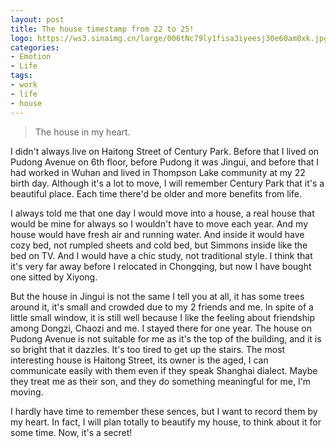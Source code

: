 ```yaml
---
layout: post
title: The house timestamp from 22 to 25!
logo: https://ws3.sinaimg.cn/large/006tNc79ly1fisa3iyeesj30e60am0xk.jpg
categories:
- Emotion
- Life
tags:
- work
- life
- house
---
```


> The house in my heart.    

I didn't always live on Haitong Street of Century Park. Before that I lived on Pudong Avenue on 6th floor, before Pudong it was Jingui, and before that I had worked in Wuhan and lived in Thompson Lake community at my 22 birth day. Although it's a lot to move, I will remember Century Park that it's a beautiful place. Each time there'd be older and more benefits from life.  

I always told me that one day I would move into a house, a real house that would be mine for always so I wouldn't have to move each year. And my house would have fresh air and running water. And inside it would have cozy bed, not rumpled sheets and cold bed, but Simmons inside like the bed on TV. And I would have a chic study, not traditional style. I think that it's very far away before I relocated in Chongqing, but now I have bought one sitted by Xiyong.   

But the house in Jingui is not the same I tell you at all, it has some trees around it, it's small and crowded due to my 2 friends and me. In spite of a little small window, it is still well because I like the feeling about friendship among Dongzi, Chaozi and me. I stayed there for one year. The house on Pudong Avenue is not suitable for me as it's the top of the building, and it is so bright that it dazzles. It's too tired to get up the stairs. The most interesting house is Haitong Street, its owner is the aged, I can communicate easily with them even if they speak Shanghai dialect. Maybe they treat me as their son, and they do something meaningful for me, I'm moving.  

I hardly have time to remember these sences, but I want to record them by my heart. In fact, I will plan totally to beautify my house, to think about it for some time. Now, it's a secret!
